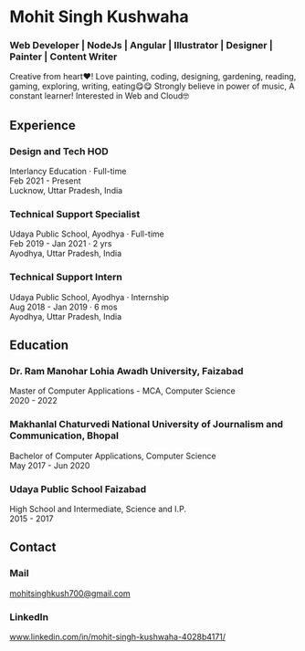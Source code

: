 # Mohit Singh Kushwaha  
### Web Developer | NodeJs | Angular | Illustrator | Designer | Painter | Content Writer  
Creative from heart❤! Love painting, coding, designing, gardening, reading, gaming, exploring, writing, eating😋😋 Strongly believe in power of music, A constant learner!
Interested in Web and Cloud🤓  

## Experience  
### Design and Tech HOD
Interlancy Education · Full-time  
Feb 2021 - Present  
Lucknow, Uttar Pradesh, India   
### Technical Support Specialist  
Udaya Public School, Ayodhya · Full-time  
Feb 2019 - Jan 2021 · 2 yrs  
Ayodhya, Uttar Pradesh, India  
### Technical Support Intern  
Udaya Public School, Ayodhya · Internship  
Aug 2018 - Jan 2019 · 6 mos  
Ayodhya, Uttar Pradesh, India  

## Education  
### Dr. Ram Manohar Lohia Awadh University, Faizabad  
Master of Computer Applications - MCA, Computer Science  
2020 - 2022  
### Makhanlal Chaturvedi National University of Journalism and Communication, Bhopal  
Bachelor of Computer Applications, Computer Science  
May 2017 - Jun 2020  
### Udaya Public School Faizabad  
High School and Intermediate, Science and I.P.  
2015 - 2017  

## Contact
### Mail  
mohitsinghkush700@gmail.com  
### LinkedIn
www.linkedin.com/in/mohit-singh-kushwaha-4028b4171/
